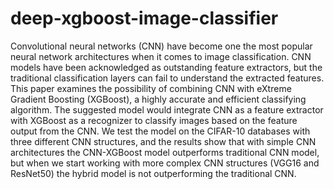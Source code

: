 # deep-xgboost-image-classifier

Convolutional neural networks (CNN) have become one the most popular neural network architectures when it comes to image classification. CNN models have been acknowledged as outstanding feature extractors, but the traditional classification layers can fail to understand the extracted features. This paper examines the possibility of combining CNN with eXtreme Gradient Boosting (XGBoost), a highly accurate and efficient classifying algorithm. The suggested model would integrate CNN as a feature extractor with XGBoost as a recognizer to classify images based on the feature output from the CNN. We test the model on the CIFAR-10 databases with three different CNN structures, and the results show that with simple CNN architectures the CNN-XGBoost model outperforms traditional CNN model, but when we start working with more complex CNN structures (VGG16 and ResNet50) the hybrid model is not outperforming the traditional CNN.
